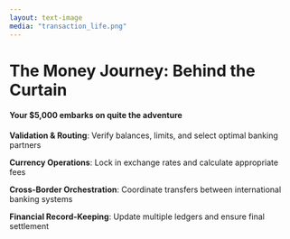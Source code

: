 ```yaml
---
layout: text-image
media: "transaction_life.png"
---
```


# The Money Journey: Behind the Curtain

#### Your $5,000 embarks on quite the adventure

**Validation & Routing**: Verify balances, limits, and select optimal banking partners

**Currency Operations**: Lock in exchange rates and calculate appropriate fees

**Cross-Border Orchestration**: Coordinate transfers between international banking systems

**Financial Record-Keeping**: Update multiple ledgers and ensure final settlement


<!--
**Speaker Notes - The Money Journey:**

- Reference the image: "This diagram gives us a visual representation of what happens during a currency exchange. Each color represents a different system or service boundary."

- For Validation & Routing:
  * "First, we authenticate the user and verify they have sufficient funds"
  * "We check their transaction limits and compliance flags"
  * "Based on amount, user tier, and other factors, we select the optimal banking partner"

- For Currency Operations:
  * "This is where we connect to external FX providers to get real-time rates"
  * "We need to lock in that rate - which is only valid for seconds - while the rest of the transaction proceeds"
  * "If any subsequent step fails, we need to release or compensate for that rate lock"

- For Cross-Border Orchestration:
  * "Now we coordinate actual movement of funds between banking systems"
  * "This involves multiple API calls with potential timeouts and network failures"
  * "We need to track the transaction state across multiple external systems"

- For Financial Record-Keeping:
  * "Finally, we update our internal ledgers and generate audit records"
  * "This needs to be atomic with the transaction itself - partial updates create accounting nightmares"

- Technical insight: "What makes this challenging is that each step could take seconds or minutes, creating a long-running transaction that traditional databases can't handle well."

- Time target: About 90 seconds - this provides the technical context for why we needed Temporal
-->